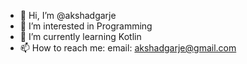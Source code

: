 - 👋 Hi, I’m @akshadgarje
- 👀 I’m interested in Programming
- 🌱 I’m currently learning Kotlin
- 📫 How to reach me:
             email: akshadgarje@gmail.com

